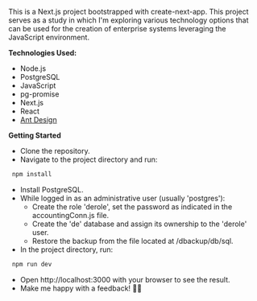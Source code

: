 This is a Next.js project bootstrapped with create-next-app. This project serves as a study in which I'm exploring various technology options that can be used for the creation of enterprise systems leveraging the JavaScript environment.

**Technologies Used:**

- Node.js
- PostgreSQL
- JavaScript
- pg-promise
- Next.js
- React
- [Ant Design](https://ant.design/)

**Getting Started**

- Clone the repository.
- Navigate to the project directory and run:

``````bash
 npm install
``````
- Install PostgreSQL.
- While logged in as an administrative user (usually 'postgres'):
  - Create the role 'derole', set the password as indicated in the accountingConn.js file.
  - Create the 'de' database and assign its ownership to the 'derole' user.
  - Restore the backup from the file located at /dbackup/db/sql.
- In the project directory, run:

``````bash
 npm run dev
``````
- Open http://localhost:3000 with your browser to see the result.
- Make me happy with a feedback! 🙏🏻